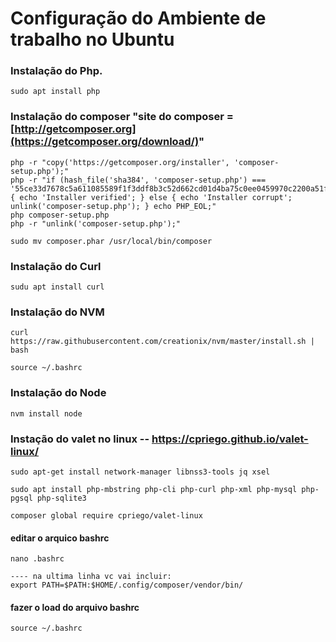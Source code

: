 # Configuração do Ambiente de trabalho no Ubuntu

### Instalação do Php.

    sudo apt install php

### Instalação do composer  "site do composer = [http://getcomposer.org](https://getcomposer.org/download/)"
    
    php -r "copy('https://getcomposer.org/installer', 'composer-setup.php');"
    php -r "if (hash_file('sha384', 'composer-setup.php') === '55ce33d7678c5a611085589f1f3ddf8b3c52d662cd01d4ba75c0ee0459970c2200a51f492d557530c71c15d8dba01eae') { echo 'Installer verified'; } else { echo 'Installer corrupt'; unlink('composer-setup.php'); } echo PHP_EOL;"
    php composer-setup.php
    php -r "unlink('composer-setup.php');"

    sudo mv composer.phar /usr/local/bin/composer

### Instalação do Curl
    
    sudu apt install curl
    
### Instalação do NVM
    
    curl https://raw.githubusercontent.com/creationix/nvm/master/install.sh | bash
    
    source ~/.bashrc 
    
### Instalação do Node

    nvm install node

### Instação do valet no linux -- https://cpriego.github.io/valet-linux/

    sudo apt-get install network-manager libnss3-tools jq xsel
    
    sudo apt install php-mbstring php-cli php-curl php-xml php-mysql php-pgsql php-sqlite3
    
    composer global require cpriego/valet-linux
    
  #### editar o arquico bashrc
    
    nano .bashrc
    
    ---- na ultima linha vc vai incluir:
    export PATH=$PATH:$HOME/.config/composer/vendor/bin/
    
  #### fazer o load do arquivo bashrc
  
    source ~/.bashrc
    

